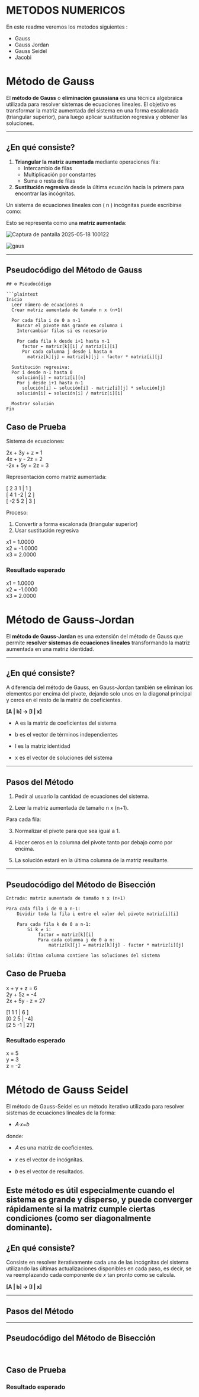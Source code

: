 # METODOS NUMERICOS

En este readme veremos los metodos siguientes : 
- Gauss
- Gauss Jordan 
- Gauss Seidel 
- Jacobi 

# Método de Gauss

El **método de Gauss** o **eliminación gaussiana** es una técnica algebraica utilizada para resolver sistemas de ecuaciones lineales. El objetivo es transformar la matriz aumentada del sistema en una forma escalonada (triangular superior), para luego aplicar sustitución regresiva y obtener las soluciones.

---

##  ¿En qué consiste?

1. **Triangular la matriz aumentada** mediante operaciones fila:
   - Intercambio de filas
   - Multiplicación por constantes
   - Suma o resta de filas
2. **Sustitución regresiva** desde la última ecuación hacia la primera para encontrar las incógnitas.

Un sistema de ecuaciones lineales con \( n \) incógnitas puede escribirse como:




Esto se representa como una **matriz aumentada**:

![Captura de pantalla 2025-05-18 100122](https://github.com/user-attachments/assets/f9d66cff-a4dc-48a4-be91-c4a805ec8f9c)


![gaus](https://github.com/user-attachments/assets/7133d94f-3739-4f5d-b835-b47dc48e64f4)




---


## Pseudocódigo del Método de Gauss

```plaintext
## ⚙️ Pseudocódigo

```plaintext
Inicio
  Leer número de ecuaciones n
  Crear matriz aumentada de tamaño n x (n+1)

  Por cada fila i de 0 a n-1
    Buscar el pivote más grande en columna i
    Intercambiar filas si es necesario

    Por cada fila k desde i+1 hasta n-1
      factor ← matriz[k][i] / matriz[i][i]
      Por cada columna j desde i hasta n
        matriz[k][j] ← matriz[k][j] - factor * matriz[i][j]

  Sustitución regresiva:
  Por i desde n-1 hasta 0
    solución[i] ← matriz[i][n]
    Por j desde i+1 hasta n-1
      solución[i] ← solución[i] - matriz[i][j] * solución[j]
    solución[i] ← solución[i] / matriz[i][i]

  Mostrar solución
Fin
```

## Caso de Prueba

Sistema de ecuaciones:

2x + 3y + z = 1  
4x + y - 2z = 2  
-2x + 5y + 2z = 3

Representación como matriz aumentada:

[  2   3   1  |  1 ]  
[  4   1  -2  |  2 ]  
[ -2   5   2  |  3 ]

Proceso:

1. Convertir a forma escalonada (triangular superior)
2. Usar sustitución regresiva



x1 = 1.0000  
x2 = -1.0000  
x3 = 2.0000

### Resultado esperado
x1 = 1.0000  
x2 = -1.0000  
x3 = 2.0000






# Método de Gauss-Jordan 

El **método de Gauss-Jordan** es una extensión del método de Gauss que permite **resolver sistemas de ecuaciones lineales** transformando la matriz aumentada en una matriz identidad. 

---

##  ¿En qué consiste?

A diferencia del método de Gauss, en Gauss-Jordan también se eliminan los elementos por encima del pivote, dejando solo unos en la diagonal principal y ceros en el resto de la matriz de coeficientes.

**[A | b]  →  [I | x]**

- A es la matriz de coeficientes del sistema

- b es el vector de términos independientes

- I es la matriz identidad

- x es el vector de soluciones del sistema
---

##  Pasos del Método

1. Pedir al usuario la cantidad de ecuaciones del sistema.

2. Leer la matriz aumentada de tamaño n x (n+1).

Para cada fila:

3. Normalizar el pivote para que sea igual a 1.

4. Hacer ceros en la columna del pivote tanto por debajo como por encima.

5. La solución estará en la última columna de la matriz resultante.
---


## Pseudocódigo del Método de Bisección

```plaintext
Entrada: matriz aumentada de tamaño n x (n+1)

Para cada fila i de 0 a n-1:
    Dividir toda la fila i entre el valor del pivote matriz[i][i]

    Para cada fila k de 0 a n-1:
        Si k ≠ i:
            factor = matriz[k][i]
            Para cada columna j de 0 a n:
                matriz[k][j] = matriz[k][j] - factor * matriz[i][j]

Salida: Última columna contiene las soluciones del sistema

```

## Caso de Prueba


x + y + z = 6  
2y + 5z = -4  
2x + 5y - z = 27


[1  1  1 | 6 ]  
[0  2  5 | -4]  
[2  5 -1 | 27]



### Resultado esperado
x = 5  
y = 3  
z = -2

# Método de Gauss Seidel

El método de Gauss-Seidel es un método iterativo utilizado para resolver sistemas de ecuaciones lineales de la forma:

- 𝐴⋅𝑥=𝑏

donde:

- 𝐴 es una matriz de coeficientes.

- 𝑥 es el vector de incógnitas.

- 𝑏 es el vector de resultados.

Este método es útil especialmente cuando el sistema es grande y disperso, y puede converger rápidamente si la matriz cumple ciertas condiciones (como ser diagonalmente dominante).
---

##  ¿En qué consiste?

Consiste en resolver iterativamente cada una de las incógnitas del sistema utilizando las últimas actualizaciones disponibles en cada paso, es decir, se va reemplazando cada componente de 
𝑥 tan pronto como se calcula.

**[A | b]  →  [I | x]**


---

##  Pasos del Método


---


## Pseudocódigo del Método de Bisección

```plaintext


```

## Caso de Prueba





### Resultado esperado

